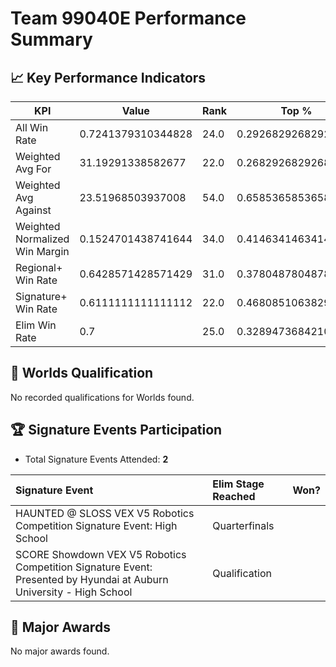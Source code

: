 # Team 99040E Performance Summary

## 📈 Key Performance Indicators
| KPI | Value | Rank | Top % |
| --- | ----- | ---- | ----- |
| All Win Rate | 0.7241379310344828 | 24.0 | 0.2926829268292683 |
| Weighted Avg For | 31.19291338582677 | 22.0 | 0.2682926829268293 |
| Weighted Avg Against | 23.51968503937008 | 54.0 | 0.6585365853658537 |
| Weighted Normalized Win Margin | 0.1524701438741644 | 34.0 | 0.4146341463414634 |
| Regional+ Win Rate | 0.6428571428571429 | 31.0 | 0.3780487804878049 |
| Signature+ Win Rate | 0.6111111111111112 | 22.0 | 0.46808510638297873 |
| Elim Win Rate | 0.7 | 25.0 | 0.32894736842105265 |


## 🎯 Worlds Qualification
No recorded qualifications for Worlds found.

## 🏆 Signature Events Participation
- Total Signature Events Attended: **2**

| Signature Event | Elim Stage Reached | Won? |
|:----------------|:-------------------|:----|
| HAUNTED @ SLOSS VEX V5 Robotics Competition Signature Event: High School | Quarterfinals |  |
| SCORE Showdown VEX V5 Robotics Competition Signature Event: Presented by Hyundai at Auburn University - High School | Qualification |  |


## 🥇 Major Awards
No major awards found.
